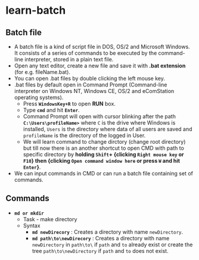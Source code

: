 # learn-batch

## Batch file
- A batch file is a kind of script file in DOS, OS/2 and Microsoft Windows. It consists of a series of commands to be executed by the command-line interpreter, stored in a plain text file.
- Open any text editor, create a new file and save it with **.bat extension** (for e.g. fileName.bat).
- You can open .bat files by double clicking the left mouse key.
- .bat files by default open in Command Prompt (Command-line interpreter on Windows NT, Windows CE, OS/2 and eComStation operating systems).
  - Press **`WindowsKey+R`** to open **RUN** box.
  - Type **`cmd`** and hit **`Enter`**.
  - Command Prompt will open with cursor blinking after the path **`C:\Users\profileName>`** where `C` is the drive where Windows is installed, `Users` is the directory where data of all users are saved and `profileName` is the directory of the logged in User.
  - We will learn command to change dirctory (change root directory) but till now there is an another shortcut to open CMD with path to specific directory by **holding `Shift`+ {clicking `Right mouse key` or `F10`} then {clicking `Open command window here` or press `W` and hit `Enter`}**.
- We can input commands in CMD or can run a batch file containing set of commands.

## Commands
- **`md or mkdir`**
  - Task - make directory
  - Syntax
    - **`md newDirecory`**  :  Creates a directory with name `newDirectory`.
    - **`md path\to\newDirecory`**  :  Creates a directory with name `newDirectory` in `path\to\` if `path` and `to` already exist or create the tree `path\to\newDirectory` if `path` and `to` does not exist.
